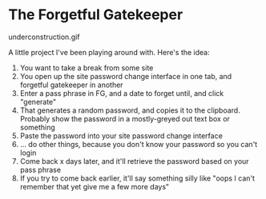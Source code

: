 # The Forgetful Gatekeeper

underconstruction.gif

A little project I've been playing around with.  Here's the idea:
1. You want to take a break from some site
2. You open up the site password change interface in one tab, and forgetful gatekeeper in another
3. Enter a pass phrase in FG, and a date to forget until, and click "generate"
4. That generates a random password, and copies it to the clipboard.  Probably show the password in a mostly-greyed out text box or something
5. Paste the password into your site password change interface
6. ... do other things, because you don't know your password so you can't login
7. Come back x days later, and it'll retrieve the password based on your pass phrase
8. If you try to come back earlier, it'll say something silly like "oops I can't remember that yet give me a few more days"